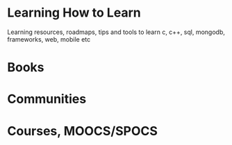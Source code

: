 # Learning How to Learn
Learning resources, roadmaps, tips and tools to learn c, c++, sql, mongodb, frameworks, web, mobile etc

# Books

# Communities

# Courses, MOOCS/SPOCS
